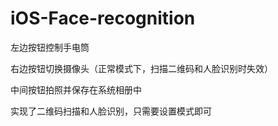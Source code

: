 # iOS-Face-recognition

左边按钮控制手电筒

右边按钮切换摄像头（正常模式下，扫描二维码和人脸识别时失效）

中间按钮拍照并保存在系统相册中

实现了二维码扫描和人脸识别，只需要设置模式即可
